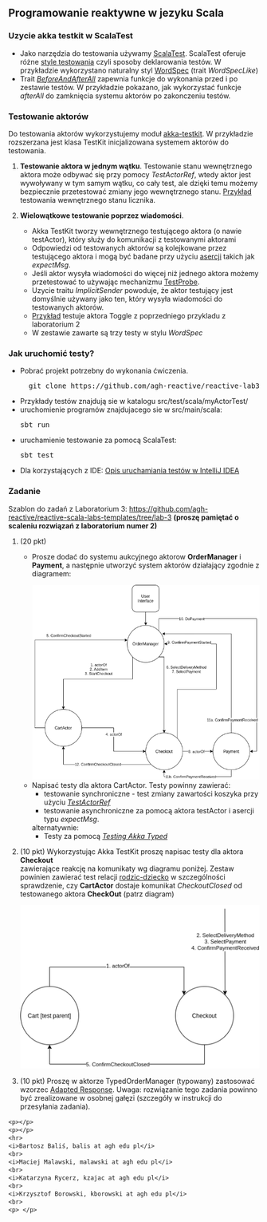 ## Programowanie reaktywne w jezyku Scala 

### Uzycie akka testkit w ScalaTest 
- Jako narzędzia do testowania używamy [ScalaTest](http://www.scalatest.org). ScalaTest oferuje różne <a href="http://www.scalatest.org/user_guide/selecting_a_style">style testowania</a> 
czyli sposoby deklarowania testów. W przykładzie wykorzystano naturalny styl 
<a href=http://doc.scalatest.org/3.0.0/#org.scalatest.WordSpec>WordSpec</a> (trait <i>WordSpecLike</i>)
- Trait <a href="http://doc.scalatest.org/3.0.0/org/scalatest/BeforeAndAfterAll.html"><i>BeforeAndAfterAll</i></a> zapewnia 
funkcje do wykonania przed i po zestawie testów. W przykładzie pokazano, jak wykorzystać funkcje <i>afterAll</i> do zamknięcia 
systemu aktorów po zakonczeniu testów.

    
### Testowanie aktorów

Do testowania aktorów wykorzystujemy moduł <a href=http://doc.akka.io/docs/akka/current/scala/testing.html>akka-testkit</a>. W przykładzie rozszerzana jest klasa TestKit inicjalizowana systemem aktorów do testowania. 
1. **Testowanie aktora w jednym wątku**. Testowanie stanu wewnętrznego aktora może odbywać się przy pomocy *TestActorRef*,
         wtedy aktor jest wywoływany w tym samym wątku, co cały test, ale dzięki temu możemy bezpiecznie przetestować zmiany jego wewnętrznego stanu.
         <a href="https://github.com/agh-reactive/reactive-lab3/blob/master/src/test/scala/myActorTest/CounterSpec.scala">Przykład</a> testowania wewnętrznego stanu licznika.

2. **Wielowątkowe testowanie poprzez wiadomości**.
   * Akka TestKit tworzy wewnętrznego testującego aktora (o nawie testActor), który służy do komunikacji z testowanymi aktorami </li>
   * Odpowiedzi od testowanych aktorów są kolejkowane przez testującego aktora i mogą być badane przy użyciu <a href="https://doc.akka.io/docs/akka/current/scala/testing.html#built-in-assertions">asercji</a> takich jak <i>expectMsg</i>.
   * Jeśli aktor wysyła wiadomości do więcej niż jednego aktora możemy przetestować to używając mechanizmu <a href="https://doc.akka.io/docs/akka/current/scala/testing.html#using-multiple-probe-actors">TestProbe</a>.
   * Uzycie traitu <i>ImplicitSender</i> powoduje, że aktor testujący jest domyślnie używany jako ten, który wysyła wiadomości do testowanych aktorów.
   * <a href="https://github.com/agh-reactive/reactive-lab3/blob/master/src/test/scala/myActorTest/ToggleSpec.scala"> Przykład</a> testuje aktora Toggle z poprzedniego przykladu z laboratorium 2
   * W zestawie zawarte są trzy testy w stylu <i>WordSpec</i></li>

<h3>Jak uruchomić testy?</h3>
<ul>
    <li> Pobrać projekt potrzebny do wykonania ćwiczenia. </li>
<pre>
  git clone https://github.com/agh-reactive/reactive-lab3
</pre>
    <li> Przykłady testów znajdują sie w katalogu src/test/scala/myActorTest/ </li>
    <li> uruchomienie programów znajdujacego sie w src/main/scala: <pre>sbt run</pre> </li>
    <li> uruchamienie testowanie za pomocą ScalaTest: <pre>sbt test</pre>   </li>
    <li>
        Dla korzystających z IDE:
        <a href="https://docs.scala-lang.org/getting-started-intellij-track/testing-scala-in-intellij-with-scalatest.html">
            Opis uruchamiania testów w IntelliJ IDEA</a>
    </li>
</ul>

<h3>Zadanie</h3>
    Szablon do zadań z Laboratorium 3:
    <a href="https://github.com/agh-reactive/reactive-scala-labs-templates/tree/lab-3">https://github.com/agh-reactive/reactive-scala-labs-templates/tree/lab-3</a> <b>(proszę pamiętać o scaleniu rozwiązań z laboratorium numer 2)</b>
<ol>
    <li>(20 pkt) </li>
    <ul>
        <li>Prosze dodać do systemu aukcyjnego aktorow <b>OrderManager</b> i <b>Payment</b>, a następnie utworzyć system aktorów
            działający zgodnie z diagramem:
            <p></p>
            <img src=eShop_system_new.png width="800" />
        </li>
        <li> Napisać testy dla aktora CartActor. Testy powinny zawierać:
            <ul>
                <li> testowanie synchroniczne - test zmiany zawartości koszyka przy użyciu
                 <a href="https://doc.akka.io/docs/akka/current/scala/testing.html#synchronous-testing-testactorref"><i>TestActorRef</i></a>
                </li>
                <li> testowanie asynchroniczne za pomocą  aktora testActor i asercji typu  <i>expectMsg</i>.</li>
            </ul>
            alternatywnie:
            <ul>
                <li> Testy za pomocą <a href="https://doc.akka.io/docs/akka/current/typed/testing.html"><i>Testing Akka Typed</i></a></li>
            </ul>
            <p></p>
        </li>
    </ul>
    <li>
        (10 pkt) Wykorzystując Akka TestKit proszę napisac testy dla aktora <b>Checkout</b></li> zawierające reakcję na  komunikaty wg diagramu poniżej.
        Zestaw powinien zawierać test relacji <a href="https://doc.akka.io/docs/akka/current/scala/testing.html#testing-parent-child-relationships">rodzic-dziecko</a>
        w szczególności sprawdzenie, czy <b>CartActor</b> dostaje komunikat <i>CheckoutClosed</i> od testowanego aktora <b>CheckOut</b> (patrz diagram)
        <p></p>
        <img src="checkout_test_new.png" width="500">
    <p></p>
    <li>
        (10 pkt) Proszę w aktorze TypedOrderManager (typowany) zastosować wzorzec <A HREF="https://doc.akka.io/docs/akka/current/typed/interaction-patterns.html#adapted-response">Adapted Response</A>. 
        Uwaga: rozwiązanie tego zadania powinno być zrealizowane w osobnej gałęzi (szczegóły w instrukcji do przesyłania zadania).   
    </li>
    <p></p>
</ol>

    <p></p>
    <p></p>
    <hr>
    <i>Bartosz Baliś, balis at agh edu pl</i>
    <br>
    <i>Maciej Malawski, malawski at agh edu pl</i>
    <br>
    <i>Katarzyna Rycerz, kzajac at agh edu pl</i>
    <br>
    <i>Krzysztof Borowski, kborowski at agh edu pl</i>
    <br>
    <p> </p>
</div>
</td>
</tr>
</table>
</body>
</html>
